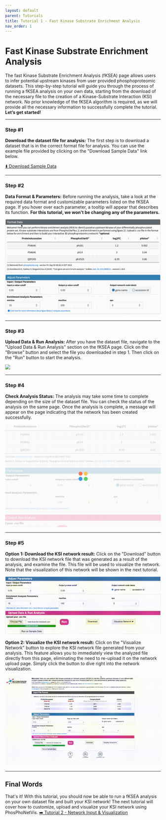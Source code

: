 ```yaml
---
layout: default
parent: Tutorials
title: Tutorial 1 - Fast Kinase Substrate Enrichment Analysis
nav_order: 1
---
```


# Fast Kinase Substrate Enrichment Analysis

The fast Kinase Substrate Enrichment Analysis (fKSEA) page allows users to infer potential upstream kinases from user provided phosphoproteomic datasets. This step-by-step tutorial will guide you through the process of running a fKSEA analysis on your own data, starting from the download of the necessary file to the creation of a Kinase-Substrate Interaction (KSI) network. No prior knowledge of the fKSEA algorithm is required, as we will provide all the necessary information to successfully complete the tutorial. **Let’s get started!**

***

### Step #1
**Download the dataset file for analysis:** The first step is to download a dataset that is in the correct format file for analysis. You can use the example file provided by clicking on the "Download Sample Data" link below.

<a href="../../assets/tutorial-datasets/kea-tutorial-dataset.csv" download="kea-tutorial-dataset.csv"> ⬇️ Download Sample Data</a>

***

### Step #2
**Data Format & Parameters:** Before running the analysis, take a look at the required data format and customizable parameters listed on the fKSEA page. If you hover over each parameter, a tooltip will appear that describes its function. **For this tutorial, we won't be changing any of the parameters.**

![](../../assets/images/kea-tutorial/kea-step2.gif)

***

### Step #3

**Upload Data & Run Analysis:** After you have the dataset file, navigate to the "Upload Data & Run Analysis" section on the fKSEA page. Click on the "Browse" button and select the file you downloaded in step 1. Then click on the "Run" button to start the analysis.

![](../../assets/images/kea-tutorial/kea-step3.gif)

***

### Step #4

**Check Analysis Status:** The analysis may take some time to complete depending on the size of the dataset file. You can check the status of the analysis on the same page. Once the analysis is complete, a message will appear on the page indicating that the network has been created successfully.

![](../../assets/images/kea-tutorial/kea-step4.gif)

***

### Step #5

**Option 1: Download the KSI network result:** Click on the "Download" button to download the KSI network file that was generated as a result of the analysis, and examine the file. This file will be used to visualize the network. Note that the visualization of this network will be shown in the next tutorial.

![](../../assets/images/kea-tutorial/kea-step5.gif)

**Option 2: Visualize the KSI network result:** Click on the "Visualize Network" button to explore the KSI network file generated from your analysis. This feature allows you to immediately view the analyzed file directly from this page, eliminating the need to re-upload it on the network upload page. Simply click the button to dive right into the network visualization.

![](../../assets/images/kea-tutorial/kea-step6.gif)

***
## Final Words

That's it! With this tutorial, you should now be able to run a fKSEA analysis on your own dataset file and built your KSI network! The next tutorial will cover how to customize, upload and visualize your KSI network using PhosPhoNetVis.  <a href="https://gumuslab.github.io/phosnetvis-docs/docs/tutorials/visualization.html"> ➡️ Tutorial 2 - Network Input & Visualization </a>
